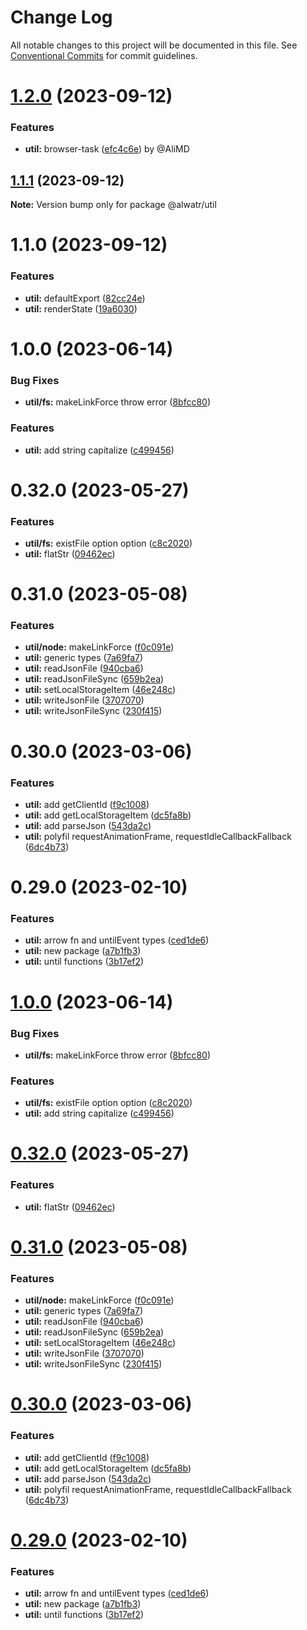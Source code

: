 # Change Log

All notable changes to this project will be documented in this file.
See [Conventional Commits](https://conventionalcommits.org) for commit guidelines.

# [1.2.0](https://github.com/AliMD/alwatr/compare/@alwatr/util@1.1.1...@alwatr/util@1.2.0) (2023-09-12)

### Features

* **util:** browser-task ([efc4c6e](https://github.com/AliMD/alwatr/commit/efc4c6efe5d0f716a4855e5c0fd7778a81b53885)) by @AliMD

## [1.1.1](https://github.com/AliMD/alwatr/compare/@alwatr/util@1.1.0...@alwatr/util@1.1.1) (2023-09-12)

**Note:** Version bump only for package @alwatr/util

# 1.1.0 (2023-09-12)

### Features

* **util:** defaultExport ([82cc24e](https://github.com/AliMD/alwatr/commit/82cc24e84b9e18cebf7c149e6f6cbb1c2c44858c))
* **util:** renderState ([19a6030](https://github.com/AliMD/alwatr/commit/19a603018c87065191f99a55cdcdfc8193dc493d))

# 1.0.0 (2023-06-14)

### Bug Fixes

* **util/fs:** makeLinkForce throw error ([8bfcc80](https://github.com/AliMD/alwatr/commit/8bfcc80b11ad59538478440fe6e88cc9ee12df77))

### Features

* **util:** add string capitalize ([c499456](https://github.com/AliMD/alwatr/commit/c4994562f75471184d49f46ba3c6d7acdb4ab796))

# 0.32.0 (2023-05-27)

### Features

* **util/fs:** existFile option option ([c8c2020](https://github.com/AliMD/alwatr/commit/c8c202097f6a1fb568993f7987977a140dde5273))
* **util:** flatStr ([09462ec](https://github.com/AliMD/alwatr/commit/09462ec88082a2339e633975c346f2fa17997400))

# 0.31.0 (2023-05-08)

### Features

* **util/node:** makeLinkForce ([f0c091e](https://github.com/AliMD/alwatr/commit/f0c091e454c1cb0b47b5126bd025b450e05b81fb))
* **util:** generic types ([7a69fa7](https://github.com/AliMD/alwatr/commit/7a69fa78b6b36834816fcdb4376f9d53d3243713))
* **util:** readJsonFile ([940cba6](https://github.com/AliMD/alwatr/commit/940cba67d2e56c6292aba02d01d0395edfa1b217))
* **util:** readJsonFileSync ([659b2ea](https://github.com/AliMD/alwatr/commit/659b2ead425264073d53b561c0a7f6e2476ff8cc))
* **util:** setLocalStorageItem ([46e248c](https://github.com/AliMD/alwatr/commit/46e248cb79b7846f568eadc5a6d5a2214fe4faf3))
* **util:** writeJsonFile ([3707070](https://github.com/AliMD/alwatr/commit/3707070ef0c7716718e84ccfb6c44e316983e2f2))
* **util:** writeJsonFileSync ([230f415](https://github.com/AliMD/alwatr/commit/230f4157a19ea539f6c245ef77e02512b7c9c91a))

# 0.30.0 (2023-03-06)

### Features

* **util:** add getClientId ([f9c1008](https://github.com/AliMD/alwatr/commit/f9c1008da682555e22178aa8d23cf742937b76a4))
* **util:** add getLocalStorageItem ([dc5fa8b](https://github.com/AliMD/alwatr/commit/dc5fa8b9620a9add1aa3c838d38fb9ed9d364010))
* **util:** add parseJson ([543da2c](https://github.com/AliMD/alwatr/commit/543da2cbb7079f74fe3f280f9c07b8fe6fc8e987))
* **util:** polyfil requestAnimationFrame, requestIdleCallbackFallback ([6dc4b73](https://github.com/AliMD/alwatr/commit/6dc4b7347b97d2d2fdd562917e02cbe4d6d1328b))

# 0.29.0 (2023-02-10)

### Features

* **util:** arrow fn and untilEvent types ([ced1de6](https://github.com/AliMD/alwatr/commit/ced1de64f7d7458d14578096484f492be35665fc))
* **util:** new package ([a7b1fb3](https://github.com/AliMD/alwatr/commit/a7b1fb38d93867b5013ec35c4a0a06d6ffe8716a))
* **util:** until functions ([3b17ef2](https://github.com/AliMD/alwatr/commit/3b17ef22e2074c0a76751795af15330b6cb08090))

# [1.0.0](https://github.com/AliMD/alwatr/compare/v0.32.0...v1.0.0) (2023-06-14)

### Bug Fixes

- **util/fs:** makeLinkForce throw error ([8bfcc80](https://github.com/AliMD/alwatr/commit/8bfcc80b11ad59538478440fe6e88cc9ee12df77))

### Features

- **util/fs:** existFile option option ([c8c2020](https://github.com/AliMD/alwatr/commit/c8c202097f6a1fb568993f7987977a140dde5273))
- **util:** add string capitalize ([c499456](https://github.com/AliMD/alwatr/commit/c4994562f75471184d49f46ba3c6d7acdb4ab796))

# [0.32.0](https://github.com/AliMD/alwatr/compare/v0.31.0...v0.32.0) (2023-05-27)

### Features

- **util:** flatStr ([09462ec](https://github.com/AliMD/alwatr/commit/09462ec88082a2339e633975c346f2fa17997400))

# [0.31.0](https://github.com/AliMD/alwatr/compare/v0.30.0...v0.31.0) (2023-05-08)

### Features

- **util/node:** makeLinkForce ([f0c091e](https://github.com/AliMD/alwatr/commit/f0c091e454c1cb0b47b5126bd025b450e05b81fb))
- **util:** generic types ([7a69fa7](https://github.com/AliMD/alwatr/commit/7a69fa78b6b36834816fcdb4376f9d53d3243713))
- **util:** readJsonFile ([940cba6](https://github.com/AliMD/alwatr/commit/940cba67d2e56c6292aba02d01d0395edfa1b217))
- **util:** readJsonFileSync ([659b2ea](https://github.com/AliMD/alwatr/commit/659b2ead425264073d53b561c0a7f6e2476ff8cc))
- **util:** setLocalStorageItem ([46e248c](https://github.com/AliMD/alwatr/commit/46e248cb79b7846f568eadc5a6d5a2214fe4faf3))
- **util:** writeJsonFile ([3707070](https://github.com/AliMD/alwatr/commit/3707070ef0c7716718e84ccfb6c44e316983e2f2))
- **util:** writeJsonFileSync ([230f415](https://github.com/AliMD/alwatr/commit/230f4157a19ea539f6c245ef77e02512b7c9c91a))

# [0.30.0](https://github.com/AliMD/alwatr/compare/v0.29.0...v0.30.0) (2023-03-06)

### Features

- **util:** add getClientId ([f9c1008](https://github.com/AliMD/alwatr/commit/f9c1008da682555e22178aa8d23cf742937b76a4))
- **util:** add getLocalStorageItem ([dc5fa8b](https://github.com/AliMD/alwatr/commit/dc5fa8b9620a9add1aa3c838d38fb9ed9d364010))
- **util:** add parseJson ([543da2c](https://github.com/AliMD/alwatr/commit/543da2cbb7079f74fe3f280f9c07b8fe6fc8e987))
- **util:** polyfil requestAnimationFrame, requestIdleCallbackFallback ([6dc4b73](https://github.com/AliMD/alwatr/commit/6dc4b7347b97d2d2fdd562917e02cbe4d6d1328b))

# [0.29.0](https://github.com/AliMD/alwatr/compare/v0.28.0...v0.29.0) (2023-02-10)

### Features

- **util:** arrow fn and untilEvent types ([ced1de6](https://github.com/AliMD/alwatr/commit/ced1de64f7d7458d14578096484f492be35665fc))
- **util:** new package ([a7b1fb3](https://github.com/AliMD/alwatr/commit/a7b1fb38d93867b5013ec35c4a0a06d6ffe8716a))
- **util:** until functions ([3b17ef2](https://github.com/AliMD/alwatr/commit/3b17ef22e2074c0a76751795af15330b6cb08090))
